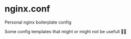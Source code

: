 # nginx.conf
Personal nginx boilerplate config

Some config templates that might or might not be usefull 🤷‍♂️